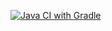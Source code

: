 [![Java CI with Gradle](https://github.com/Maqatur/HomeWorkPostmanEchoTest/actions/workflows/gradle.yml/badge.svg)](https://github.com/Maqatur/HomeWorkPostmanEchoTest/actions/workflows/gradle.yml)
